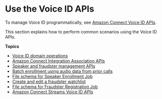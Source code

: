 # Use the Voice ID APIs<a name="voiceid-apis"></a>

To manage Voice ID programmatically, see [Amazon Connect Voice ID APIs](https://docs.aws.amazon.com/voiceid/APIReference/Welcome.html)\. 

This section explains how to perform common scenarios using the Voice ID APIs\. 

**Topics**
+ [Voice ID domain operations](voiceid-domain-operations.md)
+ [Amazon Connect Integration Association APIs](voiceid-integration-association-apis.md)
+ [Speaker and fraudster management APIs](voiceid-speaker-fraudster-management-apis.md)
+ [Batch enrollment using audio data from prior calls](voiceid-batch-enrollment.md)
+ [File schema for Speaker Enrollment Job](speaker-enrollment-job-schema.md)
+ [Create and edit a fraudster watchlist](voiceid-fraudster-watchlist.md)
+ [File schema for Fraudster Registration Job](fraudster-registration-schema.md)
+ [Amazon Connect Streams Voice ID APIs](voiceid-streams-apis.md)